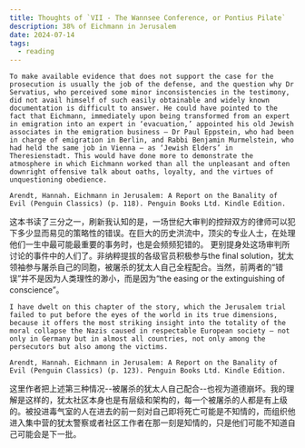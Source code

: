 ```yaml
---
title: Thoughts of `VII - The Wannsee Conference, or Pontius Pilate`
description: 38% of Eichmann in Jerusalem
date: 2024-07-14
tags:
  - reading
---
```

```
To make available evidence that does not support the case for the prosecution is usually the job of the defense, and the question why Dr Servatius, who perceived some minor inconsistencies in the testimony, did not avail himself of such easily obtainable and widely known documentation is difficult to answer. He could have pointed to the fact that Eichmann, immediately upon being transformed from an expert in emigration into an expert in ‘evacuation,’ appointed his old Jewish associates in the emigration business – Dr Paul Eppstein, who had been in charge of emigration in Berlin, and Rabbi Benjamin Murmelstein, who had held the same job in Vienna – as ‘Jewish Elders’ in Theresienstadt. This would have done more to demonstrate the atmosphere in which Eichmann worked than all the unpleasant and often downright offensive talk about oaths, loyalty, and the virtues of unquestioning obedience.

Arendt, Hannah. Eichmann in Jerusalem: A Report on the Banality of Evil (Penguin Classics) (p. 118). Penguin Books Ltd. Kindle Edition. 
```

这本书读了三分之一，刷新我认知的是，一场世纪大审判的控辩双方的律师可以犯下多少显而易见的策略性的错误。在巨大的历史洪流中，顶尖的专业人士，在处理他们一生中最可能最重要的事务时，也是会频频犯错的。
更别提身处这场审判所讨论的事件中的人们了。非纳粹提拔的各级官员积极参与the final solution，犹太领袖参与屠杀自己的同胞，被屠杀的犹太人自己全程配合。当然，前两者的“错误”并不是因为人类理性的渺小，而是因为“the easing or the extinguishing of conscience”。

```
I have dwelt on this chapter of the story, which the Jerusalem trial failed to put before the eyes of the world in its true dimensions, because it offers the most striking insight into the totality of the moral collapse the Nazis caused in respectable European society – not only in Germany but in almost all countries, not only among the persecutors but also among the victims.

Arendt, Hannah. Eichmann in Jerusalem: A Report on the Banality of Evil (Penguin Classics) (p. 123). Penguin Books Ltd. Kindle Edition. 
```

这里作者把上述第三种情况--被屠杀的犹太人自己配合--也视为道德崩坏。我的理解是这样的，犹太社区本身也是有层级和架构的，每一个被屠杀的人都是有上级的。被投进毒气室的人在进去的前一刻对自己即将死亡可能是不知情的，而组织他进入集中营的犹太警察或者社区工作者在那一刻是知情的，只是他们可能不知道自己可能会是下一批。

